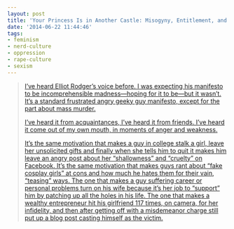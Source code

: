 ```yaml
---
layout: post
title: 'Your Princess Is in Another Castle: Misogyny, Entitlement, and Nerds'
date: '2014-06-22 11:44:46'
tags:
- feminism
- nerd-culture
- oppression
- rape-culture
- sexism
---
```



> [I’ve heard Elliot Rodger’s voice before. I was expecting his manifesto to be incomprehensible madness—hoping for it to be—but it wasn’t. It’s a standard frustrated angry geeky guy manifesto, except for the part about mass murder.](http://www.thedailybeast.com/articles/2014/05/27/your-princess-is-in-another-castle-misogyny-entitlement-and-nerds.html)
> 
> [I’ve heard it from acquaintances, I’ve heard it from friends. I’ve heard it come out of my own mouth, in moments of anger and weakness.](http://www.thedailybeast.com/articles/2014/05/27/your-princess-is-in-another-castle-misogyny-entitlement-and-nerds.html)
> 
> [It’s the same motivation that makes a guy in college stalk a girl, leave her unsolicited gifts and finally when she tells him to quit it makes him leave an angry post about her “shallowness” and “cruelty” on Facebook. It’s the same motivation that makes guys rant about “fake cosplay girls” at cons and how much he hates them for their vain, “teasing” ways. The one that makes a guy suffering career or personal problems turn on his wife because it’s her job to “support” him by patching up all the holes in his life. The one that makes a wealthy entrepreneur hit his girlfriend 117 times, on camera, for her infidelity, and then after getting off with a misdemeanor charge still put up a blog post casting himself as the victim.](http://www.thedailybeast.com/articles/2014/05/27/your-princess-is-in-another-castle-misogyny-entitlement-and-nerds.html)


